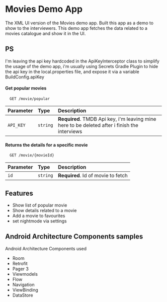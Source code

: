 
# Movies Demo App

The XML UI version of the Movies demo app. 
Built this app as a demo to show to the interviewers. 
This demo app fetches the data related to a movies catalogue and show it in the UI.

## PS
I'm leaving the api key hardcoded in the ApiKeyInterceptor class to simplify the usage of the demo app, i'm usually using Secrets Gradle Plugin to hide the api key in the local.properties file, and expose it via a variable BuildConfig.apiKey 

#### Get popular movies

```http
  GET /movie/popular
```

| Parameter | Type     | Description                |
| :-------- | :------- | :------------------------- |
| `API_KEY` | `string` | **Required**. TMDB Api key, i'm leaving mine here to be deleted after i finish the interviews|

#### Returns the details for a specific movie

```http
  GET /movie/{movieId}
```

| Parameter | Type     | Description                       |
| :-------- | :------- | :-------------------------------- |
| `id`      | `string` | **Required**. Id of movie to fetch |

## Features

- Show list of popular movie
- Show details related to a movie
- Add a movie to favourites 
- set nightmode via settings



## Android Architecture Components samples

Android Architecture Components used
- Room
- Retrofit
- Pager 3 
- Viewmodels
- Flow 
- Navigation
- ViewBinding 
- DataStore
